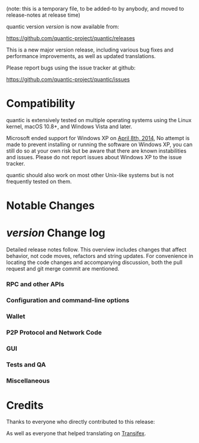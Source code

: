 (note: this is a temporary file, to be added-to by anybody, and moved to release-notes at release time)

quantic version *version* is now available from:

  <https://github.com/quantic-project/quantic/releases>

This is a new major version release, including various bug fixes and
performance improvements, as well as updated translations.

Please report bugs using the issue tracker at github:

  <https://github.com/quantic-project/quantic/issues>

Compatibility
==============

quantic is extensively tested on multiple operating systems using
the Linux kernel, macOS 10.8+, and Windows Vista and later.

Microsoft ended support for Windows XP on [April 8th, 2014](https://www.microsoft.com/en-us/WindowsForBusiness/end-of-xp-support),
No attempt is made to prevent installing or running the software on Windows XP, you
can still do so at your own risk but be aware that there are known instabilities and issues.
Please do not report issues about Windows XP to the issue tracker.

quantic should also work on most other Unix-like systems but is not
frequently tested on them.

Notable Changes
===============



*version* Change log
=================

Detailed release notes follow. This overview includes changes that affect
behavior, not code moves, refactors and string updates. For convenience in locating
the code changes and accompanying discussion, both the pull request and
git merge commit are mentioned.

### RPC and other APIs


### Configuration and command-line options


### Wallet


### P2P Protocol and Network Code


### GUI


### Tests and QA


### Miscellaneous


Credits
=======

Thanks to everyone who directly contributed to this release:


As well as everyone that helped translating on [Transifex](https://www.transifex.com/projects/p/quantic-project-translations/).
